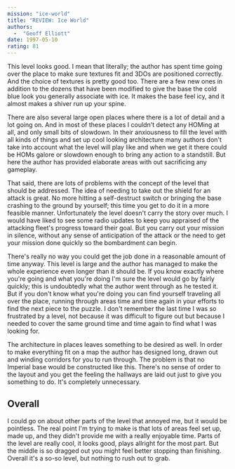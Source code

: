 ```yaml
---
mission: "ice-world"
title: "REVIEW: Ice World"
authors: 
  -  "Geoff Elliott"
date: 1997-05-10
rating: 81
---
```


This level looks good. I mean that literally; the author has spent time going over the place to make sure textures fit and 3DOs are positioned correctly. And the choice of textures is pretty good too. There are a few new ones in addition to the dozens that have been modified to give the base the cold blue look you generally associate with ice. It makes the base feel icy, and it almost makes a shiver run up your spine.

There are also several large open places where there is a lot of detail and a lot going on. And in most of these places I couldn't detect any HOMing at all, and only small bits of slowdown. In their anxiousness to fill the level with all kinds of things and set up cool looking architecture many authors don't take into account what the level will play like and when we get it there could be HOMs galore or slowdown enough to bring any action to a standstill. But here the author has provided elaborate areas with out sacrificing any gameplay.

That said, there are lots of problems with the concept of the level that should be addressed. The idea of needing to take out the shield for an attack is great. No more hitting a self-destruct switch or bringing the base crashing to the ground by yourself; this time you get to do it in a more feasible manner. Unfortunately the level doesn't carry the story over much. I would have liked to see some radio updates to keep you appraised of the attacking fleet's progress toward their goal. But you carry out your mission in silence, without any sense of anticipation of the attack or the need to get your mission done quickly so the bombardment can begin.

There's really no way you could get the job done in a reasonable amount of time anyway. This level is large and the author has managed to make the whole experience even longer than it should be. If you know exactly where you're going and what you're doing I'm sure the level would go by fairly quickly; this is undoubtedly what the author went through as he tested it. But if you don't know what you're doing you can find yourself traveling all over the place, running through areas time and time again in your efforts to find the next piece to the puzzle. I don't remember the last time I was so frustrated by a level, not because it was difficult to figure out but because I needed to cover the same ground time and time again to find what I was looking for.

The architecture in places leaves something to be desired as well. In order to make everything fit on a map the author has designed long, drawn out and winding corridors for you to run through. The problem is that no Imperial base would be constructed like this. There's no sense of order to the layout and you get the feeling the hallways are laid out just to give you something to do. It's completely unnecessary.

## Overall

I could go on about other parts of the level that annoyed me, but it would be pointless. The real point I'm trying to make is that lots of areas feel set up, made up, and they didn't provide me with a really enjoyable time. Parts of the level are really cool, it looks good, plays allright for the most part. But the middle is so dragged out you might feel better stopping than finishing. Overall it's a so-so level, but nothing to rush out to grab.
